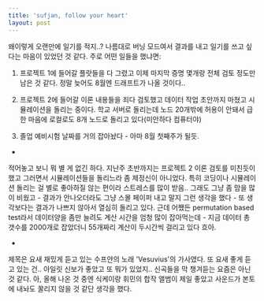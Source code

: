 ```yaml
---
title: 'sufjan, follow your heart'
layout: post
---
```


왜이렇게 오랜만에 일기를 적지..? 나름대로 버닝 모드여서 결과를 내고 일기를 쓰고 싶다는 마음이 있었던 것 같다. 주로 어떤 일들을 했냐면:

1. 프로젝트 1에 들어갈 플랏들을 다 그렸고 이제 마지막 증명 몇개랑 전체 검토 정도만 남은 것 같다. 정말 늦어도 8월엔 드래프트가 나올 것이다..

2. 프로젝트 2에 들어갈 이론 내용들을 죄다 검토했고 데이터 작업 초안까지 마쳤고 시뮬레이션을 돌리는 중이다. 학교 서버로 돌리는데 노드 20개밖에 허용이 안돼서 급한 마음에 로컬로도 8개 노드로 돌리고 있다(미안하다 컴퓨터야)

3. 졸업 예비시험 날짜를 거의 잡아놨다 - 아마 8월 첫째주가 될듯.

-

적어놓고 보니 뭐 별 게 없긴 하다. 지난주 초반까지는 프로젝트 2 이론 검토를 미친듯이 했고 그러면서 시뮬레이션들을 돌리느라 좀 제정신이 아니었다. 특히 코딩이나 시뮬레이션 돌리는 걸 별로 좋아하질 않는 편이라 스트레스를 많이 받음.. 그래도 그냥 좀 맘을 많이 비웠고 - 결과가 안나오더라도 그냥 스몰 페이퍼 내고 말지 그런 생각을 했다 - 또 생각보다는 결과가 나쁘지 않아서 열심히 돌리고 있다. 근데 어쨌든 permutation based test라서 데이터양을 좀만 늘려도 계산 시간을 엄청 많이 잡아먹는데 - 지금 데이터 총 갯수를 2000개로 잡았더니 55개짜리 계산이 두시간씩 걸리고 있다 흐아. 

-

제목은 요새 재밌게 듣고 있는 수프얀의 노래 'Vesuvius'의 가사였다. 또 요새 좋게 듣고 있는 건.. 아일릿 신보가 좋았고 또 뭐가 있었지.. 신곡들을 막 챙겨듣는 요즘은 아닌 것 같다. 아, 올해 나온 것 중엔 식케이랑 휘민의 합작 앨범이 제일 좋았고 사운드가 본토에 내놔도 꿀리지 않을 것 같단 생각을 했다. 
